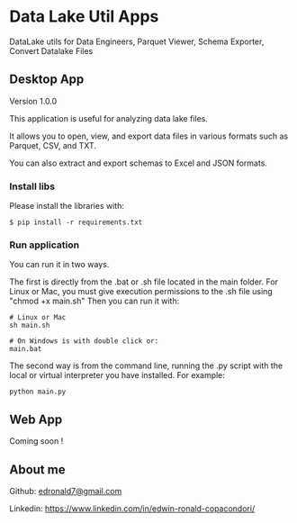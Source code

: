 # Data Lake Util Apps
DataLake utils for Data Engineers, Parquet Viewer, Schema Exporter, Convert Datalake Files


## Desktop App
Version 1.0.0

This application is useful for analyzing data lake files.

It allows you to open, view, and export data files in various formats such as Parquet, CSV, and TXT.

You can also extract and export schemas to Excel and JSON formats.

### Install libs
Please install the libraries with: 
```shell
$ pip install -r requirements.txt

```

### Run application
You can run it in two ways.


The first is directly from the .bat or .sh file located in the main folder. For Linux or Mac, you must give execution permissions to the .sh file using "chmod +x main.sh"
Then you can run it with:
```shell
# Linux or Mac
sh main.sh

# On Windows is with double click or:
main.bat

```

The second way is from the command line, running the .py script with the local or virtual interpreter you have installed.
For example:
```shell
python main.py

```

## Web App
Coming soon !


## About me

Github: edronald7@gmail.com

Linkedin: https://www.linkedin.com/in/edwin-ronald-copacondori/